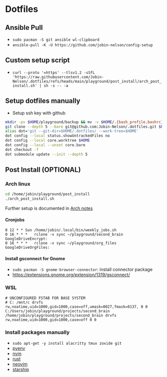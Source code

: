 # Dotfiles

## Ansible Pull

- `sudo pacman -S git ansible wl-clipboard`
- `ansible-pull -K -U https://github.com/jobin-nelson/config-setup`

## Custom setup script

- `curl --proto '=https' --tlsv1.2 -sSfL 'https://raw.githubusercontent.com/Jobin-Nelson/.dotfiles/refs/heads/main/playground/post_install/arch_post_install.sh' | sh -s -- -a`

## Setup dotfiles manually

- Setup ssh key with github

```bash
mkdir -pv $HOME/playground/backup && mv -v $HOME/.{bash_profile,bashrc} $_
git clone --depth 5 --bare git@github.com:Jobin-Nelson/.dotfiles.git $HOME/.dotfiles
alias dot='git --git-dir=$HOME/.dotfiles/ --work-tree=$HOME'
dot config --local status.showUntrackedFiles no
dot config --local core.worktree $HOME
dot config --local --unset core.bare
dot checkout -f
dot submodule update --init --depth 5
```

## Post Install (OPTIONAL)

### Arch linux

```bash
cd /home/jobin/playground/post_install
./arch_post_install.sh
```

Further setup is documented in [Arch notes](./playground/post_install/arch_notes.md)

#### Cronjobs

```crontab
0 12 * * Sun /home/jobin/.local/bin/weekly_jobs.sh
0 16 * * *   rclone -v sync ~/playground/second_brain GoogleDriveEncrypt:
0 16 * * *   rclone -v sync ~/playground/org_files GoogleDriveOrgFiles:
```

#### Install gsconnect for Gnome

- `sudo pacman -S gnome-browser-connector`: install connector package
- https://extensions.gnome.org/extension/1319/gsconnect/

### WSL

```
# UNCONFIGURED FSTAB FOR BASE SYSTEM
# C: /mnt/c drvfs rw,noatime,uid=1000,gid=1000,case=off,umask=0027,fmask=0137, 0 0
C:/Users/jobin/playground/projects/second_brain /home/jobin/playground/projects/second_brain drvfs rw,noatime,uid=1000,gid=1000,case=off 0 0
```

### Install packages manually

- `sudo apt-get -y install alacritty tmux zoxide git`
- [pyenv](https://github.com/pyenv/pyenv)
- [nvm](https://github.com/nvm-sh/nvm)
- [rust](https://rustup.rs/)
- [neovim](https://github.com/neovim/neovim)
- [starship](https://starship.rs/)

